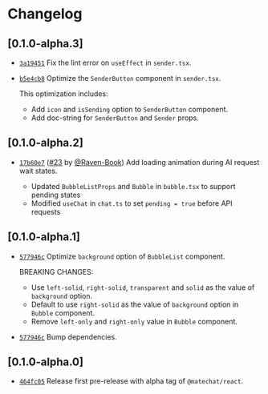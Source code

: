 # Changelog

## \[0.1.0-alpha.3]

- [`3a19451`](https://github.com/DevCloudFE/matechat-react/commit/3a19451365a39174e32a18a25685286914c48e9f) Fix the lint error on `useEffect` in `sender.tsx`.
- [`b5e4cb8`](https://github.com/DevCloudFE/matechat-react/commit/b5e4cb86ffb618ff147ca8b1133db6eb4748f5a2) Optimize the `SenderButton` component in `sender.tsx`.

  This optimization includes:

  - Add `icon` and `isSending` option to `SenderButton` component.
  - Add doc-string for `SenderButton` and `Sender` props.

## \[0.1.0-alpha.2]

- [`17b60e7`](https://github.com/DevCloudFE/matechat-react/commit/17b60e7a0db056e37fe2e34dabbda4a2c15af972) ([#23](https://github.com/DevCloudFE/matechat-react/pull/23) by [@Raven-Book](https://github.com/DevCloudFE/matechat-react/../../Raven-Book)) Add loading animation during AI request wait states.

  - Updated `BubbleListProps` and `Bubble` in `bubble.tsx` to support pending states
  - Modified `useChat` in `chat.ts` to set `pending = true` before API requests

## \[0.1.0-alpha.1]

- [`577946c`](https://github.com/DevCloudFE/matechat-react/commit/577946c3300207688c7b9927739b49536e1438a5) Optimize `background` option of `BubbleList` component.

  BREAKING CHANGES:

  - Use `left-solid`, `right-solid`, `transparent` and `solid` as the value of `background` option.
  - Default to use `right-solid` as the value of `background` option in `Bubble` component.
  - Remove `left-only` and `right-only` value in `Bubble` component.
- [`577946c`](https://github.com/DevCloudFE/matechat-react/commit/577946c3300207688c7b9927739b49536e1438a5) Bump dependencies.

## \[0.1.0-alpha.0]

- [`464fc05`](https://github.com/DevCloudFE/matechat-react/commit/464fc054724779bebe8afefa5aa37f22253bfe03) Release first pre-release with alpha tag of `@matechat/react`.

